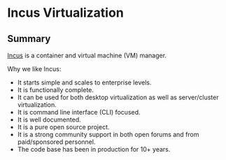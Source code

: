 # Incus Virtualization

## Summary
[Incus](https://linuxcontainers.org/incus/docs/main/) is a container and virtual machine (VM) manager.

Why we like Incus:
- It starts simple and scales to enterprise levels.
- It is functionally complete.
- It can be used for both desktop virtualization as well as server/cluster virtualization.
- It is command line interface (CLI) focused.
- It is well documented.
- It is a pure open source project.
- It is a strong community support in both open forums and from paid/sponsored personnel.
- The code base has been in production for 10+ years.
